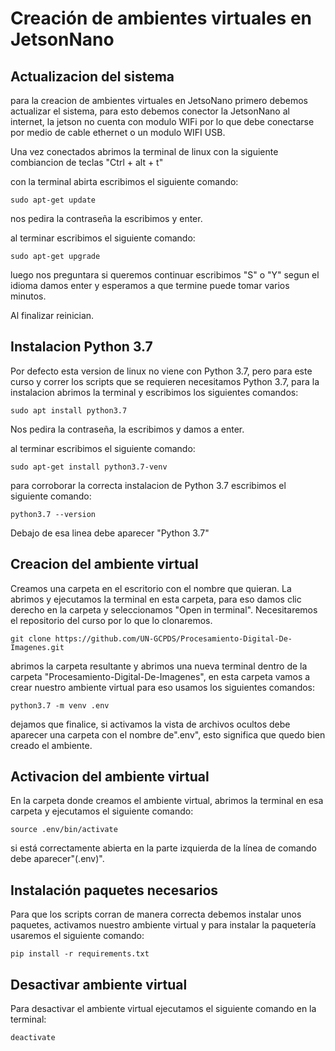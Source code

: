 # Creación de ambientes virtuales en JetsonNano
## Actualizacion del sistema
para la creacion de ambientes virtuales en JetsoNano primero debemos actualizar el sistema, para esto debemos conector la JetsonNano al internet, la jetson no cuenta
con modulo WIFi por lo que debe conectarse por medio de cable ethernet o un modulo WIFI USB.

Una vez conectados abrimos la terminal de linux con la siguiente combiancion de teclas "Ctrl + alt + t"

con la terminal abirta escribimos el siguiente comando:
````
sudo apt-get update
````
nos pedira la contraseña la escribimos y enter.

al terminar escribimos el siguiente comando:
````
sudo apt-get upgrade
````
luego nos preguntara si queremos continuar escribimos "S" o "Y" segun el idioma damos enter y esperamos a que termine
puede tomar varios minutos.

Al finalizar reinician.

## Instalacion Python 3.7
Por defecto esta version de linux no viene con Python 3.7, pero para este curso y correr los scripts que se requieren necesitamos Python 3.7, para la instalacion abrimos
la terminal y escribimos los siguientes comandos:
````
sudo apt install python3.7
````
Nos pedira la contraseña, la escribimos y damos a enter.

al terminar escribimos el siguiente comando:
````
sudo apt-get install python3.7-venv
````

para corroborar la correcta instalacion de Python 3.7 escribimos el siguiente comando:
````
python3.7 --version
````
Debajo de esa linea debe aparecer "Python 3.7"

## Creacion del ambiente virtual
Creamos una carpeta en el escritorio con el nombre que quieran. La abrimos y ejecutamos la terminal en esta carpeta, para eso damos clic derecho en la carpeta
y seleccionamos "Open in terminal". Necesitaremos el repositorio del curso por lo que lo clonaremos.
````
git clone https://github.com/UN-GCPDS/Procesamiento-Digital-De-Imagenes.git
````
abrimos la carpeta resultante y abrimos una nueva terminal dentro de la carpeta "Procesamiento-Digital-De-Imagenes", en esta carpeta vamos 
a crear nuestro ambiente virtual para eso usamos los siguientes comandos:
````
python3.7 -m venv .env
````
dejamos que finalice, si activamos la vista de archivos ocultos debe aparecer una carpeta con el nombre de".env", esto significa que quedo bien creado el ambiente.

## Activacion del ambiente virtual
En la carpeta donde creamos el ambiente virtual, abrimos la terminal en esa carpeta y ejecutamos el siguiente comando:
````
source .env/bin/activate 
````
si está correctamente abierta en la parte izquierda de la línea de comando debe aparecer"(.env)".

## Instalación paquetes necesarios
Para que los scripts corran de manera correcta debemos instalar unos paquetes, activamos nuestro ambiente virtual y para instalar 
la paquetería usaremos el siguiente comando:
````
pip install -r requirements.txt
````

## Desactivar ambiente virtual
Para desactivar el ambiente virtual ejecutamos el siguiente comando en la terminal:
````
deactivate
````
